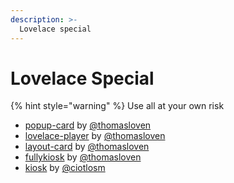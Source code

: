 ```yaml
---
description: >-
  Lovelace special
---
```


# Lovelace Special

{% hint style="warning" %}
Use all at your own risk

* [popup-card](https://github.com/thomasloven/lovelace-popup-card) by [@thomasloven](https://github.com/thomasloven)
* [lovelace-player](https://github.com/thomasloven/lovelace-player) by [@thomasloven](https://github.com/thomasloven)
* [layout-card](https://github.com/thomasloven/lovelace-layout-card) by [@thomasloven](https://github.com/thomasloven)
* [fullykiosk](https://github.com/thomasloven/lovelace-fullykiosk) by [@thomasloven](https://github.com/thomasloven)
* [kiosk](https://gist.github.com/ciotlosm/1f09b330aa5bd5ea87b59f33609cc931) by [@ciotlosm](https://github.com/ciotlosm)